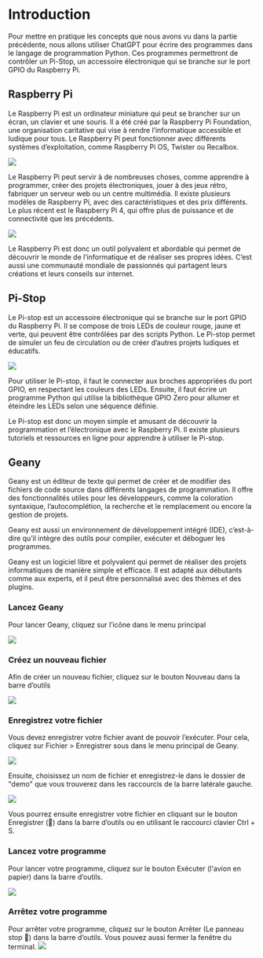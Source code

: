 # Introduction

Pour mettre en pratique les concepts que nous avons vu dans la partie précédente, nous allons utiliser ChatGPT pour écrire des programmes dans le langage de programmation Python. Ces programmes permettront de contrôler un Pi-Stop, un accessoire électronique qui se branche sur le port GPIO du Raspberry Pi.

## Raspberry Pi

Le Raspberry Pi est un ordinateur miniature qui peut se brancher sur un écran, un clavier et une souris. Il a été créé par la Raspberry Pi Foundation, une organisation caritative qui vise à rendre l’informatique accessible et ludique pour tous. Le Raspberry Pi peut fonctionner avec différents systèmes d’exploitation, comme Raspberry Pi OS, Twister ou Recalbox.

![](./raspilogo.png)

Le Raspberry Pi peut servir à de nombreuses choses, comme apprendre à programmer, créer des projets électroniques, jouer à des jeux rétro, fabriquer un serveur web ou un centre multimédia. Il existe plusieurs modèles de Raspberry Pi, avec des caractéristiques et des prix différents. Le plus récent est le Raspberry Pi 4, qui offre plus de puissance et de connectivité que les précédents.

![](./Raspberry-GPIO.jpg)

Le Raspberry Pi est donc un outil polyvalent et abordable qui permet de découvrir le monde de l’informatique et de réaliser ses propres idées. C’est aussi une communauté mondiale de passionnés qui partagent leurs créations et leurs conseils sur internet.

## Pi-Stop

Le Pi-stop est un accessoire électronique qui se branche sur le port GPIO du Raspberry Pi. Il se compose de trois LEDs de couleur rouge, jaune et verte, qui peuvent être contrôlées par des scripts Python. Le Pi-stop permet de simuler un feu de circulation ou de créer d’autres projets ludiques et éducatifs.

![](./pi-stopsmbl.png)

Pour utiliser le Pi-stop, il faut le connecter aux broches appropriées du port GPIO, en respectant les couleurs des LEDs. Ensuite, il faut écrire un programme Python qui utilise la bibliothèque GPIO Zero pour allumer et éteindre les LEDs selon une séquence définie.

Le Pi-stop est donc un moyen simple et amusant de découvrir la programmation et l’électronique avec le Raspberry Pi. Il existe plusieurs tutoriels et ressources en ligne pour apprendre à utiliser le Pi-stop.

## Geany

Geany est un éditeur de texte qui permet de créer et de modifier des fichiers de code source dans différents langages de programmation. Il offre des fonctionnalités utiles pour les développeurs, comme la coloration syntaxique, l’autocomplétion, la recherche et le remplacement ou encore la gestion de projets.

Geany est aussi un environnement de développement intégré (IDE), c’est-à-dire qu’il intègre des outils pour compiler, exécuter et déboguer les programmes.

Geany est un logiciel libre et polyvalent qui permet de réaliser des projets informatiques de manière simple et efficace. Il est adapté aux débutants comme aux experts, et il peut être personnalisé avec des thèmes et des plugins.

### Lancez Geany

Pour lancer Geany, cliquez sur l’icône dans le menu principal

![](./lancergeany.jpg)

### Créez un nouveau fichier

Afin de créer un nouveau fichier, cliquez sur le bouton Nouveau dans la barre d’outils

![](./nouveaufichier.jpg)

### Enregistrez votre fichier

Vous devez enregistrer votre fichier avant de pouvoir l’exécuter. Pour cela, cliquez sur Fichier > Enregistrer sous dans le menu principal de Geany.

![](./enregistersous.jpg)

Ensuite, choisissez un nom de fichier et enregistrez-le dans le dossier de "demo" que vous trouverez dans les raccourcis de la barre latérale gauche.

![](./nomfichier.jpg)

Vous pourrez ensuite enregistrer votre fichier en cliquant sur le bouton Enregistrer (💾) dans la barre d’outils ou en utilisant le raccourci clavier Ctrl + S.

### Lancez votre programme

Pour lancer votre programme, cliquez sur le bouton Exécuter (l'avion en papier) dans la barre d’outils.

![](./run.jpg)

### Arrêtez votre programme

Pour arrêter votre programme, cliquez sur le bouton Arrêter (Le panneau stop 🛑) dans la barre d’outils. Vous pouvez aussi fermer la fenêtre du terminal.
![](./stop.jpg)
